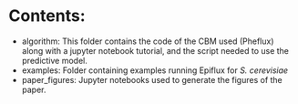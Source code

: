# Contents:
- algorithm: This folder contains the code of the CBM used (Pheflux) along with a jupyter notebook tutorial, and the script needed to use the predictive model.  
- examples: Folder containing examples running Epiflux for *S. cerevisiae*
- paper_figures: Jupyter notebooks used to generate the figures of the paper.
